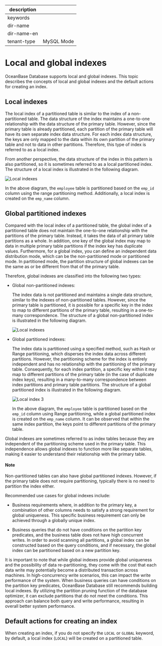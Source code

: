 |description||
|---|---|
|keywords||
|dir-name||
|dir-name-en||
|tenant-type|MySQL Mode|

# Local and global indexes

OceanBase Database supports local and global indexes. This topic describes the concepts of local and global indexes and the default actions for creating an index.

## Local indexes

The local index of a partitioned table is similar to the index of a non-partitioned table. The data structure of the index maintains a one-to-one relationship with the data structure of the primary table. However, since the primary table is already partitioned, each partition of the primary table will have its own separate index data structure. For each index data structure, the keys are only mapped to the data within its own partition of the primary table and not to data in other partitions. Therefore, this type of index is referred to as a local index.

From another perspective, the data structure of the index in this pattern is also partitioned, so it is sometimes referred to as a local partitioned index. The structure of a local index is illustrated in the following diagram.

![Local indexes](https://help-static-aliyun-doc.aliyuncs.com/assets/img/zh-CN/8653623461/p355604.jpg)

In the above diagram, the `employee` table is partitioned based on the `emp_id` column using the range partitioning method. Additionally, a local index is created on the `emp_name` column.

## Global partitioned indexes

Compared with the local index of a partitioned table, the global index of a partitioned table does not maintain the one-to-one relationship with the partitions of the primary table. Instead, it takes the data of all primary table partitions as a whole. In addition, one key of the global index may map to data in multiple primary table partitions if the index key has duplicate values. Furthermore, for a global index, you can define an independent data distribution mode, which can be the non-partitioned mode or partitioned mode. In partitioned mode, the partition structure of global indexes can be the same as or be different from that of the primary table.

Therefore, global indexes are classified into the following two types:

* Global non-partitioned indexes:

   The index data is not partitioned and maintains a single data structure, similar to the indexes of non-partitioned tables. However, since the primary table is partitioned, it is possible for a specific key in the index to map to different partitions of the primary table, resulting in a one-to-many correspondence. The structure of a global non-partitioned index is illustrated in the following diagram.

   ![Local indexes](https://help-static-aliyun-doc.aliyuncs.com/assets/img/zh-CN/8653623461/p356070.jpg)

* Global partitioned indexes:

   The index data is partitioned using a specified method, such as Hash or Range partitioning, which disperses the index data across different partitions. However, the partitioning scheme for the index is entirely independent and has no relationship with the partitioning of the primary table. Consequently, for each index partition, a specific key within it may map to different partitions of the primary table (in the case of duplicate index keys), resulting in a many-to-many correspondence between index partitions and primary table partitions. The structure of a global partitioned index is illustrated in the following diagram.

   ![Local index 3](https://help-static-aliyun-doc.aliyuncs.com/assets/img/zh-CN/8653623461/p355603.jpg)

   In the above diagram, the `employee` table is partitioned based on the `emp_id` column using Range partitioning, while a global partitioned index is created on the `emp_name` column. It can be observed that within the same index partition, the keys point to different partitions of the primary table.

Global indexes are sometimes referred to as index tables because they are independent of the partitioning scheme used in the primary table. This independence allows global indexes to function more like separate tables, making it easier to understand their relationship with the primary table.

  <main id="notice" type='explain'>
    <h4>Note</h4>
    <p>Non-partitioned tables can also have global partitioned indexes. However, if the primary table does not require partitioning, typically there is no need to partition the index either. </p>
  </main>

Recommended use cases for global indexes include:

* Business requirements where, in addition to the primary key, a combination of other columns needs to satisfy a strong requirement for global uniqueness. This specific business requirement can only be achieved through a globally unique index.

* Business queries that do not have conditions on the partition key predicates, and the business table does not have high concurrent writes. In order to avoid scanning all partitions, a global index can be constructed based on the query conditions, and if necessary, the global index can be partitioned based on a new partition key.

It is important to note that while global indexes provide global uniqueness and the possibility of data re-partitioning, they come with the cost that each data write may potentially become a distributed transaction across machines. In high-concurrency write scenarios, this can impact the write performance of the system. When business queries can have conditions on the partition key predicates, OceanBase Database still recommends building local indexes. By utilizing the partition pruning function of the database optimizer, it can exclude partitions that do not meet the conditions. This approach can balance both query and write performance, resulting in overall better system performance.

## Default actions for creating an index

When creating an index, if you do not specify the `LOCAL` or `GLOBAL` keyword, by default, a local index (`LOCAL`) will be created on a partitioned table.
